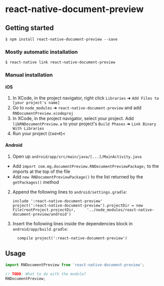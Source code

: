 
# react-native-document-preview

## Getting started

`$ npm install react-native-document-preview --save`

### Mostly automatic installation

`$ react-native link react-native-document-preview`

### Manual installation


#### iOS

1. In XCode, in the project navigator, right click `Libraries` ➜ `Add Files to [your project's name]`
2. Go to `node_modules` ➜ `react-native-document-preview` and add `RNDocumentPreview.xcodeproj`
3. In XCode, in the project navigator, select your project. Add `libRNDocumentPreview.a` to your project's `Build Phases` ➜ `Link Binary With Libraries`
4. Run your project (`Cmd+R`)<

#### Android

1. Open up `android/app/src/main/java/[...]/MainActivity.java`
  - Add `import com.mg.documentPreview.RNDocumentPreviewPackage;` to the imports at the top of the file
  - Add `new RNDocumentPreviewPackage()` to the list returned by the `getPackages()` method
2. Append the following lines to `android/settings.gradle`:
  	```
  	include ':react-native-document-preview'
  	project(':react-native-document-preview').projectDir = new File(rootProject.projectDir, 	'../node_modules/react-native-document-preview/android')
  	```
3. Insert the following lines inside the dependencies block in `android/app/build.gradle`:
  	```
      compile project(':react-native-document-preview')
  	```


## Usage
```javascript
import RNDocumentPreview from 'react-native-document-preview';

// TODO: What to do with the module?
RNDocumentPreview;
```
  